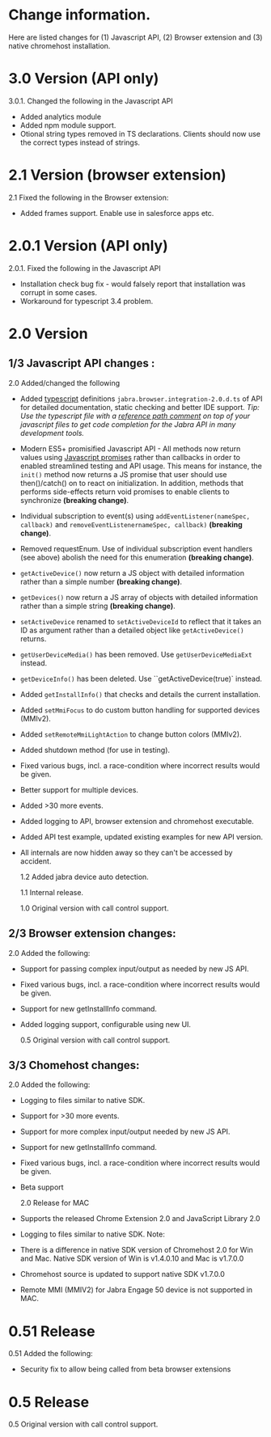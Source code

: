 # Change information.

Here are listed changes for (1) Javascript API, (2) Browser extension and (3) native chromehost installation.

# 3.0 Version (API only)

3.0.1. Changed the following in the Javascript API

- Added analytics module
- Added npm module support.
- Otional string types removed in TS declarations. Clients should now use the correct types instead of strings.

# 2.1 Version (browser extension)

2.1 Fixed the following in the Browser extension:

- Added frames support. Enable use in salesforce apps etc.

# 2.0.1 Version (API only)

2.0.1. Fixed the following in the Javascript API

- Installation check bug fix - would falsely report that installation was corrupt in some cases.
- Workaround for typescript 3.4 problem.

# 2.0 Version

## 1/3 Javascript API changes :

2.0 Added/changed the following

- Added [typescript](https://www.typescriptlang.org/) definitions `jabra.browser.integration-2.0.d.ts` of API for detailed documentation, static checking and better IDE support. _Tip: Use the typescript file with a [reference path comment](https://www.typescriptlang.org/docs/handbook/triple-slash-directives.html) on top of your javascript files to get code completion for the Jabra API in many development tools._
- Modern ES5+ promisified Javascript API - All methods now return values using [Javascript promises](https://developer.mozilla.org/en-US/docs/Web/JavaScript/Reference/Global_Objects/Promise) rather than callbacks in order to enabled streamlined testing and API usage. This means for instance, the `init()` method now returns a JS promise that user should use then()/catch() on to react on initialization. In addition, methods that performs side-effects return void promises
  to enable clients to synchronize **(breaking change)**.
- Individual subscription to event(s) using `addEventListener(nameSpec, callback)` and `removeEventListenernameSpec, callback)` **(breaking change)**.
- Removed requestEnum. Use of individual subscription event handlers (see above) abolish the need for this enumeration **(breaking change)**.
- `getActiveDevice()` now return a JS object with detailed information rather than a simple number **(breaking change)**.
- `getDevices()` now return a JS array of objects with detailed information rather than a simple string **(breaking change)**.
- `setActiveDevice` renamed to `setActiveDeviceId` to reflect that it takes an ID as argument rather than a detailed object like `getActiveDevice()` returns.
- `getUserDeviceMedia()` has been removed. Use `getUserDeviceMediaExt` instead.
- `getDeviceInfo()` has been deleted. Use ``getActiveDevice(true)` instead.
- Added `getInstallInfo()` that checks and details the current installation.
- Added `setMmiFocus` to do custom button handling for supported devices (MMIv2).
- Added `setRemoteMmiLightAction` to change button colors (MMIv2).
- Added shutdown method (for use in testing).
- Fixed various bugs, incl. a race-condition where incorrect results would be given.
- Better support for multiple devices.
- Added >30 more events.
- Added logging to API, browser extension and chromehost executable.
- Added API test example, updated existing examples for new API version.
- All internals are now hidden away so they can't be accessed by accident.

  1.2 Added jabra device auto detection.

  1.1 Internal release.

  1.0 Original version with call control support.

## 2/3 Browser extension changes:

2.0 Added the following:

- Support for passing complex input/output as needed by new JS API.
- Fixed various bugs, incl. a race-condition where incorrect results would be given.
- Support for new getInstallInfo command.
- Added logging support, configurable using new UI.

  0.5 Original version with call control support.

## 3/3 Chomehost changes:

2.0 Added the following:

- Logging to files similar to native SDK.
- Support for >30 more events.
- Support for more complex input/output needed by new JS API.
- Support for new getInstallInfo command.
- Fixed various bugs, incl. a race-condition where incorrect results would be given.
- Beta support

  2.0 Release for MAC

- Supports the released Chrome Extension 2.0 and JavaScript Library 2.0
- Logging to files similar to native SDK.
  Note:
- There is a difference in native SDK version of Chromehost 2.0 for Win and Mac. Native SDK version of Win is v1.4.0.10 and Mac is v1.7.0.0
- Chromehost source is updated to support native SDK v1.7.0.0
- Remote MMI (MMIV2) for Jabra Engage 50 device is not supported in MAC.

# 0.51 Release

0.51 Added the following:

- Security fix to allow being called from beta browser extensions

# 0.5 Release

0.5 Original version with call control support.
